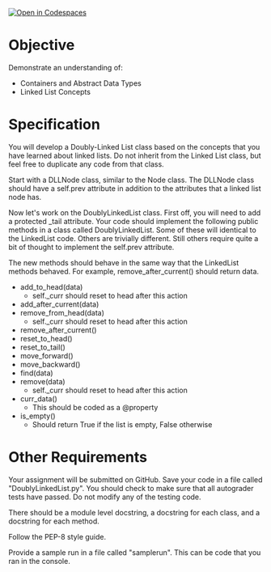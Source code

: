 [![Open in Codespaces](https://classroom.github.com/assets/launch-codespace-2972f46106e565e64193e422d61a12cf1da4916b45550586e14ef0a7c637dd04.svg)](https://classroom.github.com/open-in-codespaces?assignment_repo_id=16098688)
# Objective

Demonstrate an understanding of:

* Containers and Abstract Data Types
* Linked List Concepts

# Specification

You will develop a Doubly-Linked List class based on the concepts that you have learned about linked lists. Do not inherit from the Linked List class, but feel free to duplicate any code from that class.

Start with a DLLNode class, similar to the Node class. The DLLNode class should have a self.prev attribute in addition to the attributes that a linked list node has.

Now let's work on the DoublyLinkedList class. First off, you will need to add a protected _tail attribute. Your code should implement the following public methods in a class called DoublyLinkedList. Some of these will identical to the LinkedList code. Others are trivially different. Still others require quite a bit of thought to implement the self.prev attribute. 

The new methods should behave in the same way that the LinkedList methods behaved. For example, remove_after_current() should return data.

* add_to_head(data)
  * self._curr should reset to head after this action
* add_after_current(data)
* remove_from_head(data)
  * self._curr should reset to head after this action
* remove_after_current()
* reset_to_head()
* reset_to_tail()
* move_forward()
* move_backward()
* find(data)
* remove(data)
  * self._curr should reset to head after this action
* curr_data()
  * This should be coded as a @property
* is_empty()
  * Should return True if the list is empty, False otherwise

# Other Requirements

Your assignment will be submitted on GitHub. Save your code in a file called "DoublyLinkedList.py". You should check to make sure
that all autograder tests have passed. Do not modify any of the testing code.

There should be a module level docstring, a docstring for each class, and a
docstring for each method.

Follow the PEP-8 style guide.

Provide a sample run in a file called "samplerun". This can be code that you ran in the console.
